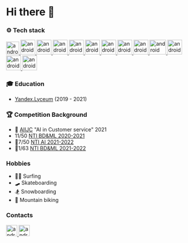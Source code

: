 # Hi there 👋


### ⚙️ Tech stack
<p align="left"> 
  <a href="https://www.python.org" target="_blank"> 
    <img src="https://upload.wikimedia.org/wikipedia/commons/thumb/c/c3/Python-logo-notext.svg/1200px-Python-logo-notext.svg.png" alt="android" width="35" height="35"/>
  </a>
  
  <a href="https://pytorch.org" target="_blank"> 
    <img src="https://pytorch.org/assets/images/pytorch-logo.png" alt="android" width="40" height="40"/>
  </a>
  
  <a href="https://keras.io" target="_blank"> 
    <img src="https://upload.wikimedia.org/wikipedia/commons/thumb/a/ae/Keras_logo.svg/1200px-Keras_logo.svg.png" alt="android" width="40" height="40"/>
  </a>
  
  <a href="https://www.tensorflow.org" target="_blank"> 
    <img src="https://upload.wikimedia.org/wikipedia/commons/thumb/2/2d/Tensorflow_logo.svg/1200px-Tensorflow_logo.svg.png" alt="android" width="40" height="40"/>
  </a>
  
  <a href="https://huggingface.co" target="_blank"> 
    <img src="https://uptime-storage.s3.amazonaws.com/logos/d32f5c39b694f3e64d29fc2c9b988cdd.png" alt="android" width="40" height="40"/>
  </a>
  
  <a href="https://www.djangoproject.com" target="_blank"> 
      <img src="https://cdn.worldvectorlogo.com/logos/django.svg" alt="android" width="40" height="40"/>
  </a>

  <a href="https://www.sqlite.org/index.html" target="_blank"> 
    <img src="https://upload.wikimedia.org/wikipedia/commons/thumb/3/38/HTML5_Badge.svg/2048px-HTML5_Badge.svg.png" alt="android" width="40" height="40"/>
  </a>

  <a href="https://www.sqlite.org/index.html" target="_blank"> 
    <img src="https://upload.wikimedia.org/wikipedia/commons/thumb/6/62/CSS3_logo.svg/2048px-CSS3_logo.svg.png" alt="android" width="40" height="40"/>
  </a>
  
  <a href="https://www.postgresql.org" target="_blank"> 
    <img src="https://upload.wikimedia.org/wikipedia/commons/thumb/2/29/Postgresql_elephant.svg/1200px-Postgresql_elephant.svg.png" alt="android" width="40" height="40"/>
  </a>
  
  <a href="https://www.docker.com" target="_blank"> 
    <img src="https://www.docker.com/sites/default/files/d8/2019-07/Moby-logo.png" alt="android" width="45" height="40"/>
  </a>
  
  <a href="https://ru.wikipedia.org/wiki/Bash" target="_blank"> 
    <img src="https://upload.wikimedia.org/wikipedia/commons/thumb/4/4b/Bash_Logo_Colored.svg/1200px-Bash_Logo_Colored.svg.png" alt="android" width="40" height="40"/>
  </a>
  
  <a href="https://git-scm.com/doc" target="_blank"> 
    <img src="https://git-scm.com/images/logos/logomark-orange@2x.png" alt="android" width="40" height="40"/>
  </a>
  
  <a href="https://ru.wikipedia.org/wiki/C%2B%2B" target="_blank"> 
    <img src="https://shwanoff.ru/wp-content/uploads/2018/06/c-plus-plus-logo.png" alt="android" width="40" height="40"/>
  </a>
</p>

### 🎓 Education
* [Yandex.Lyceum](https://yandexlyceum.ru) (2019 - 2021)

### 🏆 Competition Background
* 🥇 [AIIJC](https://aiijc.com/ru/) "AI in Customer service" 2021
* 11/50 [NTI BD&ML 2020-2021](https://ntcontest.ru/tracks/nto-school/proekt-po-iskusstvennomu-intellektu/bolshie-dannye-i-mashinnoe-obuchenie/)
* 🥈7/50 [NTI AI 2021-2022](https://ntcontest.ru/tracks/nto-school/proekt-po-iskusstvennomu-intellektu/iskusstvennyy-intellekt/)
* 🥇1/63 [NTI BD&ML 2021-2022](https://ntcontest.ru/tracks/nto-school/proekt-po-iskusstvennomu-intellektu/bolshie-dannye-i-mashinnoe-obuchenie/)

### Hobbies
* 🏄‍♂️ Surfing
* 🛹 Skateboarding
* 🏂 Snowboarding
* 🚴 Mountain biking

### Contacts
<p align="left"> 
  <a href="https://t.me/semeka13" target="_blank"> 
    <img src="https://upload.wikimedia.org/wikipedia/commons/thumb/8/82/Telegram_logo.svg/1024px-Telegram_logo.svg.png" alt="android" width="30" height="30"/> 
  </a>
  <a href="https://www.instagram.com/semeka_13/" target="_blank"> 
    <img src="https://upload.wikimedia.org/wikipedia/commons/thumb/e/e7/Instagram_logo_2016.svg/800px-Instagram_logo_2016.svg.png" alt="android" width="30" height="30"/> 
  </a>
  
</p>

